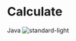 # Calculate
Java
![standard-light](https://github.com/user-attachments/assets/aa369d66-c6bb-4b04-bc43-ed9166ca52c0)
